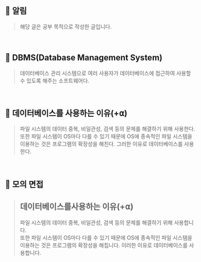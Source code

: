 
## **📌 알림**
> 해당 글은 공부 목적으로 작성한 글입니다.

<br>

## **📌 DBMS(Database Management System)**
> 데이터베이스 관리 시스템으로 여러 사용자가 데이터베이스에 접근하여 사용할 수 있도록 해주는 소프트웨어다.

<br>

## **📌 데이터베이스를 사용하는 이유(+⍺)**   
> 파일 시스템의 데이터 중복, 비일관성, 검색 등의 문제를 해결하기 위해 사용한다. 또한 파일 시스템이 OS마다 다를 수 있기 때문에 OS에 종속적인 파일 시스템을 이용하는 것은 프로그램의 확장성을 해친다. 그러한 이유로 데이터베이스를 사용한다.

<br>

## **📌 모의 면접**
>  **데이터베이스를사용하는 이유(+⍺)**  
>  ---
> 파일 시스템의 데이터 중복, 비일관성, 검색 등의 문제를 해결하기 위해 사용합니다.  
> 또한 파일 시스템이 OS마다 다를 수 있기 때문에 OS에 종속적인 파일 시스템을 이용하는 것은 프로그램의 확장성을 해칩니다. 이러한 이유로 데이터베이스를 사용합니다.
